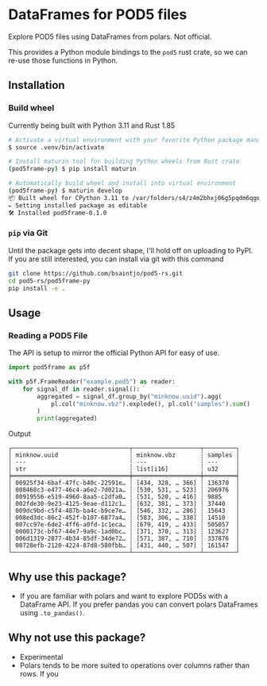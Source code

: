 # DataFrames for POD5 files

Explore POD5 files using DataFrames from polars. Not official.

This provides a Python module bindings to the `pod5` rust crate, so we can re-use those functions in Python.

## Installation

### Build wheel

Currently being built with Python 3.11 and Rust 1.85

```bash
# Activate a virtual environment with your favorite Python package manager, uv, poetry, venv, etc.
$ source .venv/bin/activate

# Install maturin tool for building Python wheels from Rust crate
(pod5frame-py) $ pip install maturin

# Automatically build wheel and install into virtual environment
(pod5frame-py) $ maturin develop
📦 Built wheel for CPython 3.11 to /var/folders/s4/z4m2bhxj06g5pqdm6qgmq_bm0000gp/T/.tmphaRgIx/pod5frame-0.1.0-cp311-cp311-macosx_11_0_arm64.whl
✏️ Setting installed package as editable
🛠 Installed pod5frame-0.1.0
```

### `pip` via Git

Until the package gets into decent shape, I'll hold off on uploading to PyPI. If you are still interested, you can install via git with this command

```bash
git clone https://github.com/bsaintjo/pod5-rs.git
cd pod5-rs/pod5frame-py
pip install -e .
```

## Usage

### Reading a POD5 File

The API is setup to mirror the official Python API for easy of use.

```python
import pod5frame as p5f

with p5f.FrameReader("example.pod5") as reader:
    for signal_df in reader.signal():
        aggregated = signal_df.group_by("minknow.uuid").agg(
            pl.col("minknow.vbz").explode(), pl.col("samples").sum()
        )
        print(aggregated)
```

Output

```text
┌─────────────────────────────────┬───────────────────┬─────────┐
│ minknow.uuid                    ┆ minknow.vbz       ┆ samples │
│ ---                             ┆ ---               ┆ ---     │
│ str                             ┆ list[i16]         ┆ u32     │
╞═════════════════════════════════╪═══════════════════╪═════════╡
│ 00925f34-6baf-47fc-b40c-22591e… ┆ [434, 328, … 366] ┆ 136370  │
│ 008468c3-e477-46c4-a6e2-7d021a… ┆ [530, 531, … 523] ┆ 206976  │
│ 00919556-e519-4960-8aa5-c2dfa0… ┆ [531, 520, … 416] ┆ 9885    │
│ 002fde30-9e23-4125-9eae-d112c1… ┆ [632, 381, … 373] ┆ 37440   │
│ 009dc9bd-c5f4-487b-ba4c-b9ce7e… ┆ [546, 332, … 286] ┆ 15643   │
│ 008ed3dc-86c2-452f-b107-6877a4… ┆ [583, 306, … 338] ┆ 14510   │
│ 007cc97e-6de2-4ff6-a0fd-1c1eca… ┆ [679, 419, … 433] ┆ 505057  │
│ 0000173c-bf67-44e7-9a9c-1ad0bc… ┆ [371, 370, … 313] ┆ 123627  │
│ 006d1319-2877-4b34-85df-34de72… ┆ [571, 387, … 710] ┆ 337876  │
│ 00728efb-2120-4224-87d8-580fbb… ┆ [431, 440, … 507] ┆ 161547  │
└─────────────────────────────────┴───────────────────┴─────────┘
```

## Why use this package?

- If you are familiar with polars and want to explore POD5s with a DataFrame API. If you prefer pandas you can convert polars DataFrames using `.to_pandas()`.

## Why not use this package?

- Experimental
- Polars tends to be more suited to operations over columns rather than rows. If you

